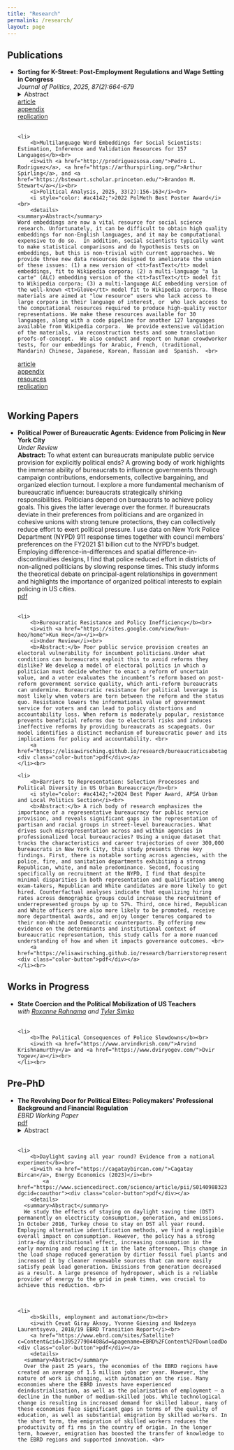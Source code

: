 ```yaml
---
title: "Research"
permalink: /research/
layout: page
---
```


<h2>Publications</h2>
<ul>
	<li>
		<b>Sorting for K-Street: Post-Employment Regulations and Wage Setting in Congress</b><br>
		<i>Journal of Politics, 2025, 87(2):664-679</i><br>
		<details>
    <summary>Abstract</summary>
    While post-employment regulations are a common tool to slow the revolving door in government, little is known about their effectiveness and consequences. Using the 2007 Honest Leadership and Open Government Act (HLOGA), I argue that policymakers strategically adjust their behaviors to maintain lucrative career options in the lobbying industry. HLOGA prohibited staffers-turned-lobbyists who earn at least 75% of a Congress member's salary from contacting their ex-employers in Congress for one year. Using data on the complete set of congressional staff (2001-2016), I show that staffers sort below the salary threshold post-HLOGA. Employing various panel data analyses, I also find that selecting out of the regulation increases a staffer's probability to become a lobbyist and ensures a substantial premium in revenues at the beginning of their lobbying career. These results explain why reforms of the revolving door fail and provide insights on institutional determinants of career incentives for non-elected public officials.  <br>
  </details>
		<a href="https://www.journals.uchicago.edu/doi/10.1086/732988"><div class="color-button">article</div></a><a href="https://elisawirsching.github.io/research/sortingCongress_SI.pdf"><div class="color-button">appendix</div></a><a href="https://dataverse.harvard.edu/dataset.xhtml?persistentId=doi:10.7910/DVN/6LCLMW"><div class="color-button">replication</div></a>
	</li><br>
	
	<li>
		<b>Multilanguage Word Embeddings for Social Scientists: Estimation, Inference and Validation Resources for 157 Languages</b><br>
		<i>with <a href="http://prodriguezsosa.com/">Pedro L. Rodriguez</a>, <a href="https://arthurspirling.org/">Arthur Spirling</a>, and <a href="https://bstewart.scholar.princeton.edu/">Brandon M. Stewart</a></i><br>
		<i>Political Analysis, 2025, 33(2):156-163</i><br>
		<i style="color: #ac4142;">2022 PolMeth Best Poster Award</i><br>
		<details>
    <summary>Abstract</summary>
    Word embeddings are now a vital resource for social science research. Unfortunately, it can be difficult to obtain high quality embeddings for non-English languages, and it may be computational expensive to do so.  In addition, social scientists typically want to make statistical comparisons and do hypothesis tests on embeddings, but this is non-trivial with current approaches. We provide three new data resources designed to ameliorate the union of these issues: (1) a new version of <tt>fastText</tt> model embeddings, fit to Wikipedia corpora; (2) a multi-language "a la carte" (ALC) embedding version of the <tt>fastText</tt> model fit to Wikipedia corpora; (3) a multi-language ALC embedding version of the well-known <tt>GloVe</tt> model fit to Wikipedia corpora. These materials are aimed at "low resource" users who lack access to large corpora in their language of interest, or  who lack access to the computational resources required to produce high-quality vector representations. We make these resources available for 30 languages, along with a code pipeline for another 127 languages available from Wikipedia corpora.  We provide extensive validation of the materials, via reconstruction tests and some translation proofs-of-concept.  We also conduct and report on human crowdworker tests, for our embeddings for Arabic, French, (traditional, Mandarin) Chinese, Japanese, Korean, Russian and  Spanish.  <br>
  </details>
		<a href="https://www.cambridge.org/core/journals/political-analysis/article/multilanguage-word-embeddings-for-social-scientists-estimation-inference-and-validation-resources-for-157-languages/F5DE16FA784CA81481150715967BD9FC"><div class="color-button">article</div></a><a href="https://alcembeddings.org/assets/img/SI_WRSS_MultilangWordEmbeddings.pdf"><div class="color-button">appendix</div></a><a href="http://alcembeddings.org/index.html"><div class="color-button">resources</div></a><a href="https://codeocean.com/capsule/4082319/tree/v3"><div class="color-button">replication</div></a>
	</li><br>
</ul>

<h2>Working Papers</h2>
<ul>
	<li>
		<b>Political Power of Bureaucratic Agents: Evidence from Policing in New York City</b><br>
		<i>Under Review</i><br>
		<b>Abstract:</b> To what extent can bureaucrats manipulate public service provision for explicitly political ends? A growing body of work highlights the immense ability of bureaucrats to influence governments through campaign contributions, endorsements, collective bargaining, and organized election turnout. I explore a more fundamental mechanism of bureaucratic influence: bureaucrats strategically shirking responsibilities. Politicians depend on bureaucrats to achieve policy goals. This gives the latter leverage over the former. If bureaucrats deviate in their preferences from politicians and are organized in cohesive unions with strong tenure protections, they can collectively reduce effort to exert political pressure. I use data on New York Police Department (NYPD) 911 response times together with council members' preferences on the FY2021 $1 billion cut to the NYPD's budget. Employing difference-in-differences and spatial difference-in-discontinuities designs, I find that police reduced effort in districts of non-aligned politicians by slowing response times. This study informs the theoretical debate on principal-agent relationships in government and highlights the importance of organized political interests to explain policing in US cities.  <br>
		<a href="https://elisawirsching.github.io/research/policeresistance.pdf"><div class="color-button">pdf</div></a>
	</li><br>
	
	<li>
		<b>Bureaucratic Resistance and Policy Inefficiency</b><br>
		<i>with <a href="https://sites.google.com/view/kun-heo/home">Kun Heo</a></i><br>
		<i>Under Review</i><br>
		<b>Abstract:</b> Poor public service provision creates an electoral vulnerability for incumbent politicians.Under what conditions can bureaucrats exploit this to avoid reforms they dislike? We develop a model of electoral politics in which a politician must decide whether to enact a reform of uncertain value, and a voter evaluates the incumbent’s reform based on post-reform government service quality, which anti-reform bureaucrats can undermine. Bureaucratic resistance for political leverage is most likely when voters are torn between the reform and the status quo. Resistance lowers the informational value of government service for voters and can lead to policy distortions and accountability loss. When reform is moderately popular, resistance prevents beneficial reforms due to electoral risks and induces ineffective reforms by providing bureaucrats as scapegoats. Our model identifies a distinct mechanism of bureaucratic power and its implications for policy and accountability. <br>
		<a href="https://elisawirsching.github.io/research/bureaucraticsabotage.pdf"><div class="color-button">pdf</div></a>
	</li><br>
	
	<li>
		<b>Barriers to Representation: Selection Processes and Political Diversity in US Urban Bureaucracy</b><br>
		<i style="color: #ac4142;">2024 Best Paper Award, APSA Urban and Local Politics Section</i><br>
		<b>Abstract:</b> A rich body of research emphasizes the importance of a representative bureaucracy for public service provision, and reveals significant gaps in the representation of partisan and racial groups in street-level bureaucracies. What drives such misrepresentation across and within agencies in professionalized local bureaucracies? Using a unique dataset that tracks the characteristics and career trajectories of over 300,000 bureaucrats in New York City, this study presents three key findings. First, there is notable sorting across agencies, with the police, fire, and sanitation departments exhibiting a strong Republican, white, and male predominance. Second, focusing specifically on recruitment at the NYPD, I find that despite minimal disparities in both representation and qualification among exam-takers, Republican and White candidates are more likely to get hired. Counterfactual analyses indicate that equalizing hiring rates across demographic groups could increase the recruitment of underrepresented groups by up to 57%. Third, once hired, Republican and White officers are also more likely to be promoted, receive more departmental awards, and enjoy longer tenures compared to their non-White and Democratic counterparts. By offering new evidence on the determinants and institutional context of bureaucratic representation, this study calls for a more nuanced understanding of how and when it impacts governance outcomes. <br>
		<a href="https://elisawirsching.github.io/research/barrierstorepresentation.pdf"><div class="color-button">pdf</div></a>
	</li><br>
</ul>

<h2>Works in Progress</h2>
<ul>
	<li>
		<b>State Coercion and the Political Mobilization of US Teachers</b><br>
		<i>with <a href="https://roxannerahnama.com/">Roxanne Rahnama</a> and <a href="https://tylersimko.com/">Tyler Simko</a></i><br>
	</li><br>
	
	<li>
		<b>The Political Consequences of Police Slowdowns</b><br>
		<i>with <a href="https://www.arvindkrish.com/">Arvind Krishnamurthy</a> and <a href="https://www.dviryogev.com/">Dvir Yogev</a></i><br>
	</li><br>
	
</ul>




<h2>Pre-PhD</h2>
<ul>
	<li>
		<b>The Revolving Door for Political Elites: Policymakers' Professional Background and Financial
Regulation</b><br>
  <i>EBRD Working Paper</i><br>
	<a href="https://www.ebrd.com/publications/working-papers/revolving-door"><div class="color-button">pdf</div></a>
	<details>
    <summary>Abstract</summary>
    Regulatory capture of public policy by financial entities, especially via the revolving door between government and financial services, has increasingly become a subject of intense public scrutiny. This paper empirically analyses the relation between public-private career crossovers of high-ranking government officials and financial policy. Using curriculum vitae of more than 400 central bank governors and finance ministers from 32 OECD countries between 1973 and 2005, I compile a new dataset including details on officials’ professional careers before and after their tenure and data on financial regulation. Panel data analyses show that central bank governors with past experience in the financial sector deregulate significantly more than governors without a background in finance (career socialisation hypothesis). Using linear probability regressions, the results also indicate that finance ministers, especially from left-wing parties, are more likely to be hired by financial entities in the future if they please their future employers through deregulatory policies during their time in office (career concerns hypothesis). Thus, although the revolving door effects differ between government officials, this study shows that career paths and career concerns of policymakers should be taken into account when analysing financial policy outcomes. <br>
  </details>
	</li><br>
	
	<li>
		<b>Daylight saving all year round? Evidence from a national experiment</b><br>
		<i>with <a href="https://cagataybircan.com/">Cagatay Bircan</a>, Energy Economics (2023)</i><br>
			<a href="https://www.sciencedirect.com/science/article/pii/S0140988323005911?dgcid=coauthor"><div class="color-button">pdf</div></a>
		<details>
      <summary>Abstract</summary>
      We study the effects of staying on daylight saving time (DST) permanently on electricity consumption, generation, and emissions. In October 2016, Turkey chose to stay on DST all year round. Employing alternative identification methods, we find a negligible overall impact on consumption. However, the policy has a strong intra-day distributional effect, increasing consumption in the early morning and reducing it in the late afternoon. This change in the load shape reduced generation by dirtier fossil fuel plants and increased it by cleaner renewable sources that can more easily satisfy peak load generation. Emissions from generation decreased as a result. A large presence of hydropower, which is a reliable provider of energy to the grid in peak times, was crucial to achieve this reduction. <br>
  </details>
	</li><br>
	
	<li>
		<b>Skills, employment and automation</b><br>
		<i>with Cevat Giray Aksoy, Yvonne Giesing and Nadzeya Laurentsyeva, 2018/19 EBRD Transition Report</i><br>
		<a href="https://www.ebrd.com/sites/Satellite?c=Content&cid=1395277904408&d=&pagename=EBRD%2FContent%2FDownloadDocument"><div class="color-button">pdf</div></a>
		<details>
      <summary>Abstract</summary>
      Over the past 25 years, the economies of the EBRD regions have created an average of 1.5 million jobs per year. However, the nature of work is changing, with automation on the rise. Many economies where the EBRD invests have experienced deindustrialisation, as well as the polarisation of employment – a decline in the number of medium-skilled jobs. While technological change is resulting in increased demand for skilled labour, many of these economies face significant gaps in terms of the quality of education, as well as substantial emigration by skilled workers. In the short term, the emigration of skilled workers reduces the productivity of fi rms in the country of origin. In the longer term, however, emigration has boosted the transfer of knowledge to the EBRD regions and supported innovation. <br>
  </details>
	</li><br>
</ul>



